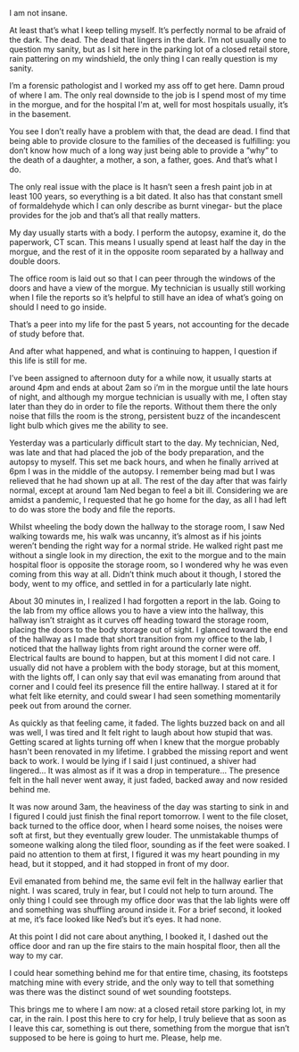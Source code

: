 I am not insane.

At least that’s what I keep telling myself. It’s perfectly normal to be afraid of the dark. The dead. The dead that lingers in the dark. I’m not usually one to question my sanity, but as I sit here in the parking lot of a closed retail store, rain pattering on my windshield, the only thing I can really question is my sanity.  

I’m a forensic pathologist and I worked my ass off to get here. Damn proud of where I am. The only real downside to the job is I spend most of my time in the morgue, and for the hospital I'm at, well for most hospitals usually, it’s in the basement. 

You see I don’t really have a problem with that, the dead are dead. I find that being able to provide closure to the families of the deceased is fulfilling: you don’t know how much of a long way just being able to provide a “why” to the death of a daughter, a mother, a son, a father, goes. And that’s what I do. 

The only real issue with the place is It hasn’t seen a fresh paint job in at least 100 years, so everything is a bit dated. It also has that constant smell of formaldehyde which I can only describe as burnt vinegar- but the place provides for the job and that’s all that really matters. 

My day usually starts with a body. I perform the autopsy, examine it, do the paperwork, CT scan. This means I usually spend at least half the day in the morgue, and the rest of it in the opposite room separated by a hallway and double doors. 

The office room is laid out so that I can peer through the windows of the doors and have a view of the morgue. My technician is usually still working when I file the reports so it’s helpful to still have an idea of what’s going on should I need to go inside. 

That’s a peer into my life for the past 5 years, not accounting for the decade of study before that. 

And after what happened, and what is continuing to happen, I question if this life is still for me. 

I’ve been assigned to afternoon duty for a while now, it usually starts at around 4pm and ends at about 2am so i’m in the morgue until the late hours of night, and although my morgue technician is usually with me, I often stay later than they do in order to file the reports. Without them there the only noise that fills the room is the strong, persistent buzz of the incandescent light bulb which gives me the ability to see. 

Yesterday was a particularly difficult start to the day. My technician, Ned, was late and that had placed the job of the body preparation, and the autopsy to myself. This set me back hours, and when he finally arrived at 6pm I was in the middle of the autopsy. I remember being mad but I was relieved that he had shown up at all. The rest of the day after that was fairly normal, except at around 1am Ned began to feel a bit ill. Considering we are amidst a pandemic, I requested that he go home for the day, as all I had left to do was store the body and file the reports. 

Whilst wheeling the body down the hallway to the storage room, I saw Ned walking towards me, his walk was uncanny, it’s almost as if his joints weren’t bending the right way for a normal stride. He walked right past me without a single look in my direction, the exit to the morgue and to the main hospital floor is opposite the storage room, so I wondered why he was even coming from this way at all. Didn’t think much about it though, I stored the body, went to my office, and settled in for a particularly late night. 

About 30 minutes in, I realized I had forgotten a report in the lab. Going to the lab from my office allows you to have a view into the hallway, this hallway isn’t straight as it curves off heading toward the storage room, placing the doors to the body storage out of sight. I glanced toward the end of the hallway as I made that short transition from my office to the lab, I noticed that the hallway lights from right around the corner were off. Electrical faults are bound to happen, but at this moment I did not care. I usually did not have a problem with the body storage, but at this moment, with the lights off, I can only say that evil was emanating from around that corner and I could feel its presence fill the entire hallway. I stared at it for what felt like eternity, and could swear I had seen something momentarily peek out from around the corner.

As quickly as that feeling came, it faded. The lights buzzed back on and all was well, I was tired and It felt right to laugh about how stupid that was. Getting scared at lights turning off when I knew that the morgue probably hasn't been renovated in my lifetime. I grabbed the missing report and went back to work. I would be lying if I said I just continued, a shiver had lingered… It was almost as if it was a drop in temperature… The presence felt in the hall never went away, it just faded, backed away and now resided behind me. 

It was now around 3am, the heaviness of the day was starting to sink in and I figured I could just finish the final report tomorrow.  I went to the file closet, back turned to the office door, when I heard some noises, the noises were soft at first, but they eventually grew louder. The unmistakable thumps of someone walking along the tiled floor, sounding as if the feet were soaked. I paid no attention to them at first, I figured it was my heart pounding in my head, but it stopped, and it had stopped in front of my door. 

Evil emanated from behind me, the same evil felt in the hallway earlier that night. I was scared, truly in fear, but I could not help to turn around. The only thing I could see through my office door was that the lab lights were off and something was shuffling around inside it. For a brief second, it looked at me, it’s face looked like Ned’s but it’s eyes. It had none. 

At this point I did not care about anything, I booked it, I dashed out the office door and ran up the fire stairs to the main hospital floor, then all the way to my car. 

I could hear something behind me for that entire time, chasing, its footsteps matching mine with every stride, and the only way to tell that something was there was the distinct sound of wet sounding footsteps. 

This brings me to where I am now: at a closed retail store parking lot, in my car, in the rain. I post this here to cry for help, I truly believe that as soon as I leave this car, something is out there, something from the morgue that isn’t supposed to be here is going to hurt me. Please, help me.